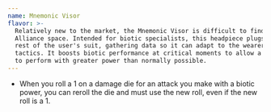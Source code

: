 ```yaml
---
name: Mnemonic Visor
flavor: >-
  Relatively new to the market, the Mnemonic Visor is difficult to find outside
  Alliance space. Intended for biotic specialists, this headpiece plugs into the
  rest of the user's suit, gathering data so it can adapt to the wearer's
  tactics. It boosts biotic performance at critical moments to allow a soldier
  to perform with greater power than normally possible.
---
```

- When you roll a 1 on a damage die for an attack you make with a biotic power, you can reroll the die
and must use the new roll, even if the new roll is a 1.
